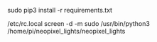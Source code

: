 
sudo pip3 install -r requirements.txt

/etc/rc.local
screen -d -m sudo /usr/bin/python3 /home/pi/neopixel_lights/neopixel_lights

